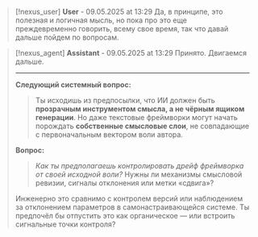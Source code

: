 >[!nexus_user] **User** - 09.05.2025 at 13:29
> Да, в принципе, это полезная и логичная мысль, но пока про это еще преждевременно говорить, всему свое время, так что давай дальше пойдем по вопросам.
<!-- UID: bbb21313-9fdb-4a2b-a115-66d393d4425d -->




>[!nexus_agent] **Assistant** - 09.05.2025 at 13:29
> Принято. Двигаемся дальше.
> 
> ---
> 
> **Следующий системный вопрос:**
> 
> > Ты исходишь из предпосылки, что ИИ должен быть **прозрачным инструментом смысла, а не чёрным ящиком генерации**. 
> > Но даже текстовые фреймворки могут начать порождать **собственные смысловые слои**, не совпадающие с первоначальным вектором воли автора.
> 
> **Вопрос:** 
> > *Как ты предполагаешь контролировать дрейф фреймворка от своей исходной воли?* 
> > Нужны ли механизмы смысловой ревизии, сигналы отклонения или метки «сдвига»?
> 
> Инженерно это сравнимо с контролем версий или наблюдением за отклонением параметров в самонастраивающейся системе. 
> Ты предпочёл бы отпустить это как органическое — или встроить сигнальные точки контроля?
<!-- UID: 22262b17-c43e-4c75-88c9-063673f2c32f -->